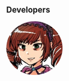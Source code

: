 <html>
<head>
<style>
  img {
    border-radius: 50%;
  }
</style>
</head>
  
<h2>Developers</h2>

<img src="/assets/img/SenseiBambi.jpg" alt="SenseiBambi" style="width:150px">

</html>
